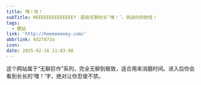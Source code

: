 ```yaml
---
title: 嘿！吼！
subTitle: HEEEEEEEEEEEEEEY：超级无聊的长‘嘿！’，挑战你的耐性！
tags:
  - 酷站
link: 'http://heeeeeeeey.com/'
abbrlink: 4d27873a
icon:
date: 2025-02-16 11:03:08
---
```


这个网站属于“无聊巨作”系列，完全无聊到极致，适合用来消磨时间。进入后你会看到长长的‘嘿！’字，绝对让你忍俊不禁。